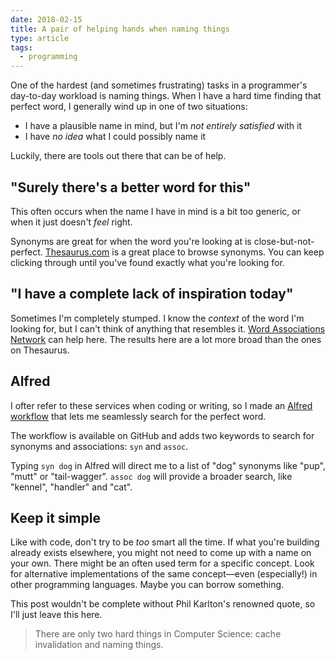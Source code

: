 ```yaml
---
date: 2018-02-15
title: A pair of helping hands when naming things
type: article
tags:
  - programming
---
```


One of the hardest (and sometimes frustrating) tasks in a programmer's day-to-day workload is naming things. When I have a hard time finding that perfect word, I generally wind up in one of two situations:

- I have a plausible name in mind, but I'm _not entirely satisfied_ with it
- I have _no idea_ what I could possibly name it

Luckily, there are tools out there that can be of help.

<!--more-->

## "Surely there's a better word for this"

This often occurs when the name I have in mind is a bit too generic, or when it just doesn't _feel_ right.

Synonyms are great for when the word you're looking at is close-but-not-perfect.
[Thesaurus.com](http://www.thesaurus.com/) is a great place to browse synonyms. You can keep clicking through until you've found exactly what you're looking for.

## "I have a complete lack of inspiration today"

Sometimes I'm completely stumped. I know the _context_ of the word I'm looking for, but I can't think of anything that resembles it. [Word Associations Network](https://wordassociations.net) can help here. The results here are a lot more broad than the ones on Thesaurus.

## Alfred

I ofter refer to these services when coding or writing, so I made an [Alfred workflow](https://github.com/sebastiandedeyne/naming-things-alfred-workflow) that lets me seamlessly search for the perfect word.

The workflow is available on GitHub and adds two keywords to search for synonyms and associations: `syn` and `assoc`.

Typing `syn dog` in Alfred will direct me to a list of "dog" synonyms like "pup", "mutt" or "tail-wagger". `assoc dog` will provide a broader search, like "kennel", "handler" and "cat".

## Keep it simple

Like with code, don't try to be _too_ smart all the time. If what you're building already exists elsewhere, you might not need to come up with a name on your own. There might be an often used term for a specific concept. Look for alternative implementations of the same concept—even (especially!) in other programming languages. Maybe you can borrow something.

This post wouldn't be complete without Phil Karlton's renowned quote, so I'll just leave this here.

> There are only two hard things in Computer Science: cache invalidation and naming things.
